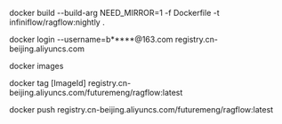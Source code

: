 <!--
 * @Date: 2025-01-14 23:54:10
 * @LastEditors: Future Meng
 * @LastEditTime: 2025-01-15 14:04:57
-->

docker build --build-arg NEED_MIRROR=1 -f Dockerfile -t infiniflow/ragflow:nightly .

docker login --username=b*****@163.com registry.cn-beijing.aliyuncs.com

docker images

docker tag [ImageId] registry.cn-beijing.aliyuncs.com/futuremeng/ragflow:latest

docker push registry.cn-beijing.aliyuncs.com/futuremeng/ragflow:latest